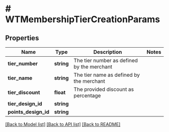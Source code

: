 # # WTMembershipTierCreationParams

## Properties

Name | Type | Description | Notes
------------ | ------------- | ------------- | -------------
**tier_number** | **string** | The tier number as defined by the merchant |
**tier_name** | **string** | The tier name as defined by the merchant |
**tier_discount** | **float** | The provided discount as percentage |
**tier_design_id** | **string** |  |
**points_design_id** | **string** |  |

[[Back to Model list]](../../README.md#models) [[Back to API list]](../../README.md#endpoints) [[Back to README]](../../README.md)
